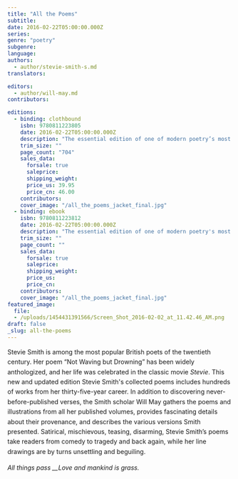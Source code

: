 ```yaml
---
title: "All the Poems"
subtitle:
date: 2016-02-22T05:00:00.000Z
series:
genre: "poetry"
subgenre:
language:
authors:
  - author/stevie-smith-s.md
translators:

editors:
  - author/will-may.md
contributors:

editions:
  - binding: clothbound
    isbn: 9780811223805
    date: 2016-02-22T05:00:00.000Z
    description: "The essential edition of one of modern poetry’s most distinctive voices. "
    trim_size: ""
    page_count: "704"
    sales_data:
      forsale: true
      saleprice:
      shipping_weight:
      price_us: 39.95
      price_cn: 46.00
    contributors:
    cover_image: "/all_the_poems_jacket_final.jpg"
  - binding: ebook
    isbn: 9780811223812
    date: 2016-02-22T05:00:00.000Z
    description: "The essential edition of one of modern poetry's most distinctive voices "
    trim_size: ""
    page_count: ""
    sales_data:
      forsale: true
      saleprice:
      shipping_weight:
      price_us:
      price_cn:
    contributors:
    cover_image: "/all_the_poems_jacket_final.jpg"
featured_image:
  file:
  - /uploads/1454431391566/Screen_Shot_2016-02-02_at_11.42.46_AM.png
draft: false
_slug: all-the-poems
---
```


<span style="line-height:1.6">Stevie Smith is among the most popular British poets of the twentieth century. Her poem “Not Waving but Drowning” has been widely anthologized, and her life was celebrated in the classic movie _Stevie_. This new and updated edition Stevie Smith's collected poems includes hundreds of works from her thirty-five-year career. In addition to discovering never-before-published verses, the Smith scholar Will May gathers the poems and illustrations from all her published volumes, provides fascinating details about their provenance, and describes the various versions Smith presented. Satirical, mischievous, teasing, disarming, Stevie Smith’s poems take readers from comedy to tragedy and back again, while her line drawings are by turns unsettling and beguiling.</span>

_<span style="line-height:1.6">All things pass
</span>__<span style="line-height:1.6">Love and mankind is grass.</span>_<span></span>

